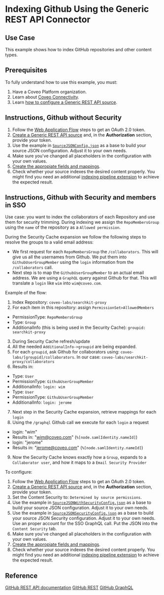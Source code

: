 # Indexing Github Using the Generic REST API Connector

## Use Case

This example shows how to index GitHub repositories and other content types.

## Prerequisites

To fully understand how to use this example, you must:

1. Have a Coveo Platform organization.
2. Learn about [Coveo Connectivity](https://docs.coveo.com/en/1702/).
3. Learn [how to configure a Generic REST API source](https://docs.coveo.com/en/1896/).

## Instructions, Github without Security

1. Follow the [Web Application Flow](https://developer.github.com/apps/building-oauth-apps/authorizing-oauth-apps/#web-application-flow) steps to get an OAuth 2.0 token.
2. [Create a Generic REST API source](https://docs.coveo.com/en/1896/) and, in the **Authorization** section, provide your token.
3. Use the example in [`SourceJSONConfig.json`](./SourceJSONConfig.json) as a base to build your source JSON configuration. Adjust it to your own needs.
4. Make sure you've changed all placeholders in the configuration with your own values.
5. [Create the appropiate fields and mappings](https://docs.coveo.com/en/1896/#completion).
6. Check whether your source indexes the desired content properly. You might find you need an additional [indexing pipeline extension](https://docs.coveo.com/en/1645/) to achieve the expected result.

## Instructions, Github with Security and members in SSO

Use case: you want to index the collaborators of each Repository and use them for security trimming.
During indexing we assign the `RepoMembersGroup` using the `name` of the repository as a `Allowed permission`.

During the Security Cache expansion we follow the following steps to resolve the groups to a valid email address:

- We first request for each `RepoMembersGroup` the `/collaborators`. This will give us all the usernames from Github. We put them into `GithubUserGroupMember` using the `login` information from the `/collaborators` call.
- Next step is to map the `GithubUserGroupMember` to an actual email address. We are using a `GraphQL` query against Github for that. This will translate a `login` like `wim` into `wim@coveo.com`.

Example of the flow:

1. Index Repository: `coveo-labs/searchkit-proxy`
2. For each item in this repository: assign `PermissionSet>AllowedMembers`

- PermissionType: `RepoMembersGroup`
- Type: `Group`
- AdditionalInfo (this is being used in the Security Cache): `groupid: searchkit-proxy`

3. During Security Cache refresh/update
4. All the needed `AdditionalInfo->groupid` are being expanded.
5. For each `groupid`, ask Github for collaborators using: `coveo-labs/[groupid]/collaborators`. In our case: `coveo-labs/searchkit-proxy/collaborators`
6. Results in:

- Type: `User`
- PermissionType: `GithubUserGroupMember`
- AdditionalInfo: `login: wim`
- Type: `User`
- PermissionType: `GithubUserGroupMember`
- AdditionalInfo: `login: jerome`

7. Next step in the Security Cache expansion, retrieve mappings for each `login`
8. Using the `/graphql` Github call we execute for each `login` a request

- login: "wim"
- Results in: "wim@coveo.com" (`%[node.samlIdentity.nameId]`)
- login: "jerome"
- Results in: "jerome@coveo.com" (`%[node.samlIdentity.nameId]`)

9. Now the Security Cache knows exactly how a `Group`, expands to a `Collaborator user`, and how it maps to a `Email Security Provider`

To configure:

1. Follow the [Web Application Flow](https://developer.github.com/apps/building-oauth-apps/authorizing-oauth-apps/#web-application-flow) steps to get an OAuth 2.0 token.
2. [Create a Generic REST API source](https://docs.coveo.com/en/1896/) and, in the **Authorization** section, provide your token.
3. Set the Content Security to: `Determined by source permissions`.
4. Use the example in [`SourceJSONWithSecurityConfig.json`](./SourceJSONWithSecurityConfig.json) as a base to build your source JSON configuration. Adjust it to your own needs.
5. Use the example in [`SourceJSONSecurityConfig.json`](./SourceJSONSecurityConfig.json) as a base to build your source JSON Security configuration. Adjust it to your own needs. Use an proper account for the SSO GraphQL call. Put the JSON into the `Content Security` tab.
6. Make sure you've changed all placeholders in the configuration with your own values.
7. [Create the appropiate fields and mappings](https://docs.coveo.com/en/1896/#completion).
8. Check whether your source indexes the desired content properly. You might find you need an additional [indexing pipeline extension](https://docs.coveo.com/en/1645/) to achieve the expected result.

## Reference

[GitHub REST API documentation](https://docs.github.com/en/rest)
[GitHub REST](https://docs.github.com/en/rest)
[GitHub GraphQL](https://docs.github.com/en/graphql)
